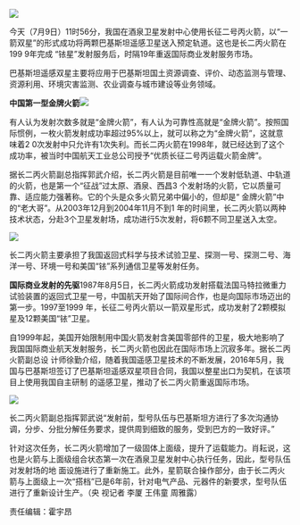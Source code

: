 ![](http://n.sinaimg.cn/news/crawl/769/w461h308/20180709/wNVh-hezpzwt9754967.jpg)

今天（7月9日）11时56分，我国在酒泉卫星发射中心使用长征二号丙火箭，以“一箭双星”的形式成功将两颗巴基斯坦遥感卫星送入预定轨道。这也是长二丙火箭在199
9年完成 “铱星”发射服务后，时隔19年重返国际商业发射服务市场。

巴基斯坦遥感双星主要将应用于巴基斯坦国土资源调查、评价、动态监测与管理、资源利用、环境灾害监测、农业调查与城市建设等业务领域。

**中国第一型金牌火箭**![](http://n.sinaimg.cn/news/crawl/157/w550h407/20180709/fpcm-hezpzwt9755028.png)

有人认为发射次数多就是“金牌火箭”，有人认为可靠性高就是“金牌火箭”。按照国际惯例，一枚火箭发射成功率超过95%以上，就可以称之为“金牌火箭”，这就意味着2
0次发射中只允许有1次失利。而长二丙火箭在1998年，就已经达到了这个成功率，被当时中国航天工业总公司授予“优质长征二号丙运载火箭金牌”。

据长二丙火箭副总指挥郭武介绍，长二丙火箭是目前唯一一个发射低轨道、中轨道的火箭，也是第一个“征战”过太原、酒泉、西昌3
个发射场的火箭，它以质量可靠、适应能力强著称。它的个头是众多火箭兄弟中偏小的，但却是“ 金牌火箭”中的“老大哥”。从2003年12月到2004年11月不到1
年的时间里，长二丙火箭以两种技术状态，分赴3个卫星发射场，成功进行5次发射，将6颗不同卫星送入太空。

![](http://n.sinaimg.cn/news/crawl/85/w532h353/20180709/sQq9-hezpzwt9755096.png)

长二丙火箭主要承担了我国返回式科学与技术试验卫星、探测一号、探测二号、海洋一号、环境一号和美国“铱”系列通信卫星等发射任务。

**国际商业发射的先驱**1987年8月5日，长二丙火箭成功发射搭载法国马特拉微重力试验装置的返回式卫星一号，中国航天开始了国际间合作，也是向国际市场迈出的第一步。1997至1999
年，长征二号丙火箭以一箭双星形式，成功发射了2颗模拟星及12颗美国“铱”卫星。

自1999年起，美国开始限制用中国火箭发射含美国零部件的卫星，极大地影响了我国国际商业航天发射服务，长二丙火箭也因此在国际市场上沉寂多年。据长二丙火箭副总设
计师徐勤介绍，随着我国遥感卫星技术的不断发展，2016年5月，我国与巴基斯坦签订了巴基斯坦遥感双星项目合同，我国以整星出口为契机，在该项目上使用我国自主研制
的遥感卫星，推动了长二丙火箭重返国际市场。

![](http://n.sinaimg.cn/news/crawl/128/w534h394/20180709/j7TQ-hezpzwt9755135.png)

长二丙火箭副总指挥郭武说“发射前，型号队伍与巴基斯坦方进行了多次沟通协调，分步、分批分解任务要求，提供周到细致的服务，受到巴方的一致好评。”

针对这次任务，长二丙火箭增加了一级固体上面级，提升了运载能力。肖耘说，这也是火箭与上面级组合状态第一次在酒泉卫星发射中心执行任务，因此，型号队伍对发射场的地
面设施进行了重新施工。此外，星箭联合操作部分，由于长二丙火箭与上面级上一次“搭档”已是6年前，针对电气产品、元器件的新要求，型号队伍进行了重新设计生产。（央
视记者 李厦 王伟童 周雅露）

责任编辑：霍宇昂

